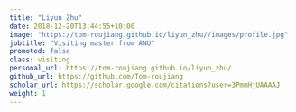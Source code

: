 ```yaml
---
title: "Liyun Zhu"
date: 2018-12-20T13:44:55+10:00
image: "https://tom-roujiang.github.io/liyun_zhu//images/profile.jpg"
jobtitle: "Visiting master from ANU"
promoted: false
class: visiting
personal_url: https://tom-roujiang.github.io/liyun_zhu/
github_url: https://github.com/Tom-roujiang
scholar_url: https://scholar.google.com/citations?user=3PmmHjUAAAAJ
weight: 1
---
```

